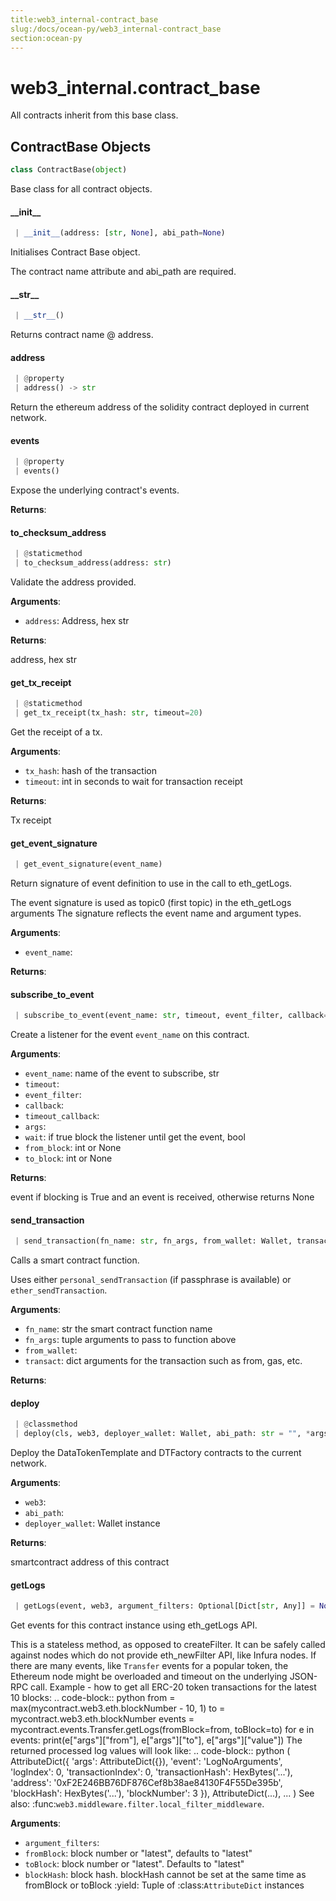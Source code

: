```yaml
---
title:web3_internal-contract_base
slug:/docs/ocean-py/web3_internal-contract_base
section:ocean-py
---
```

<a name="web3_internal.contract_base"></a>
# web3\_internal.contract\_base

All contracts inherit from this base class.

<a name="web3_internal.contract_base.ContractBase"></a>
## ContractBase Objects

```python
class ContractBase(object)
```

Base class for all contract objects.

<a name="web3_internal.contract_base.ContractBase.__init__"></a>
#### \_\_init\_\_

```python
 | __init__(address: [str, None], abi_path=None)
```

Initialises Contract Base object.

The contract name attribute and abi_path are required.

<a name="web3_internal.contract_base.ContractBase.__str__"></a>
#### \_\_str\_\_

```python
 | __str__()
```

Returns contract name @ address.

<a name="web3_internal.contract_base.ContractBase.address"></a>
#### address

```python
 | @property
 | address() -> str
```

Return the ethereum address of the solidity contract deployed in current network.

<a name="web3_internal.contract_base.ContractBase.events"></a>
#### events

```python
 | @property
 | events()
```

Expose the underlying contract's events.

**Returns**:



<a name="web3_internal.contract_base.ContractBase.to_checksum_address"></a>
#### to\_checksum\_address

```python
 | @staticmethod
 | to_checksum_address(address: str)
```

Validate the address provided.

**Arguments**:

- `address`: Address, hex str

**Returns**:

address, hex str

<a name="web3_internal.contract_base.ContractBase.get_tx_receipt"></a>
#### get\_tx\_receipt

```python
 | @staticmethod
 | get_tx_receipt(tx_hash: str, timeout=20)
```

Get the receipt of a tx.

**Arguments**:

- `tx_hash`: hash of the transaction
- `timeout`: int in seconds to wait for transaction receipt

**Returns**:

Tx receipt

<a name="web3_internal.contract_base.ContractBase.get_event_signature"></a>
#### get\_event\_signature

```python
 | get_event_signature(event_name)
```

Return signature of event definition to use in the call to eth_getLogs.

The event signature is used as topic0 (first topic) in the eth_getLogs arguments
The signature reflects the event name and argument types.

**Arguments**:

- `event_name`: 

**Returns**:



<a name="web3_internal.contract_base.ContractBase.subscribe_to_event"></a>
#### subscribe\_to\_event

```python
 | subscribe_to_event(event_name: str, timeout, event_filter, callback=None, timeout_callback=None, args=None, wait=False, from_block="latest", to_block="latest")
```

Create a listener for the event `event_name` on this contract.

**Arguments**:

- `event_name`: name of the event to subscribe, str
- `timeout`: 
- `event_filter`: 
- `callback`: 
- `timeout_callback`: 
- `args`: 
- `wait`: if true block the listener until get the event, bool
- `from_block`: int or None
- `to_block`: int or None

**Returns**:

event if blocking is True and an event is received, otherwise returns None

<a name="web3_internal.contract_base.ContractBase.send_transaction"></a>
#### send\_transaction

```python
 | send_transaction(fn_name: str, fn_args, from_wallet: Wallet, transact: dict = None) -> str
```

Calls a smart contract function.

Uses either `personal_sendTransaction` (if passphrase is available) or `ether_sendTransaction`.

**Arguments**:

- `fn_name`: str the smart contract function name
- `fn_args`: tuple arguments to pass to function above
- `from_wallet`: 
- `transact`: dict arguments for the transaction such as from, gas, etc.

**Returns**:



<a name="web3_internal.contract_base.ContractBase.deploy"></a>
#### deploy

```python
 | @classmethod
 | deploy(cls, web3, deployer_wallet: Wallet, abi_path: str = "", *args)
```

Deploy the DataTokenTemplate and DTFactory contracts to the current network.

**Arguments**:

- `web3`: 
- `abi_path`: 
- `deployer_wallet`: Wallet instance

**Returns**:

smartcontract address of this contract

<a name="web3_internal.contract_base.ContractBase.getLogs"></a>
#### getLogs

```python
 | getLogs(event, web3, argument_filters: Optional[Dict[str, Any]] = None, fromBlock: Optional[BlockIdentifier] = None, toBlock: Optional[BlockIdentifier] = None, blockHash: Optional[HexBytes] = None)
```

Get events for this contract instance using eth_getLogs API.

This is a stateless method, as opposed to createFilter.
It can be safely called against nodes which do not provide
eth_newFilter API, like Infura nodes.
If there are many events,
like ``Transfer`` events for a popular token,
the Ethereum node might be overloaded and timeout
on the underlying JSON-RPC call.
Example - how to get all ERC-20 token transactions
for the latest 10 blocks:
.. code-block:: python
from = max(mycontract.web3.eth.blockNumber - 10, 1)
to = mycontract.web3.eth.blockNumber
events = mycontract.events.Transfer.getLogs(fromBlock=from, toBlock=to)
for e in events:
print(e["args"]["from"],
e["args"]["to"],
e["args"]["value"])
The returned processed log values will look like:
.. code-block:: python
(
AttributeDict({
'args': AttributeDict({}),
'event': 'LogNoArguments',
'logIndex': 0,
'transactionIndex': 0,
'transactionHash': HexBytes('...'),
'address': '0xF2E246BB76DF876Cef8b38ae84130F4F55De395b',
'blockHash': HexBytes('...'),
'blockNumber': 3
}),
AttributeDict(...),
...
)
See also: :func:`web3.middleware.filter.local_filter_middleware`.

**Arguments**:

- `argument_filters`: 
- `fromBlock`: block number or "latest", defaults to "latest"
- `toBlock`: block number or "latest". Defaults to "latest"
- `blockHash`: block hash. blockHash cannot be set at the
same time as fromBlock or toBlock
:yield: Tuple of :class:`AttributeDict` instances

